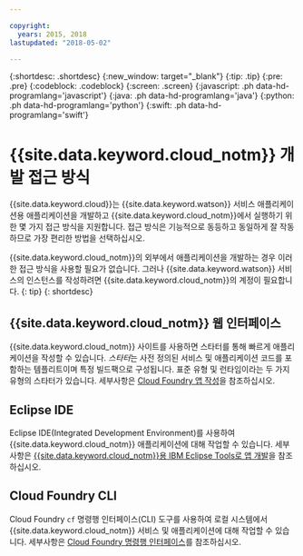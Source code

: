```yaml
---

copyright:
  years: 2015, 2018
lastupdated: "2018-05-02"

---
```


{:shortdesc: .shortdesc}
{:new_window: target="_blank"}
{:tip: .tip}
{:pre: .pre}
{:codeblock: .codeblock}
{:screen: .screen}
{:javascript: .ph data-hd-programlang='javascript'}
{:java: .ph data-hd-programlang='java'}
{:python: .ph data-hd-programlang='python'}
{:swift: .ph data-hd-programlang='swift'}

# {{site.data.keyword.cloud_notm}} 개발 접근 방식

{{site.data.keyword.cloud}}는 {{site.data.keyword.watson}} 서비스 애플리케이션용 애플리케이션을 개발하고 {{site.data.keyword.cloud_notm}}에서 실행하기 위한 몇 가지 접근 방식을 지원합니다. 접근 방식은 기능적으로 동등하고 동일하게 잘 작동하므로 가장 편리한 방법을 선택하십시오.

{{site.data.keyword.cloud_notm}}의 외부에서 애플리케이션을 개발하는 경우 이러한 접근 방식을 사용할 필요가 없습니다. 그러나 {{site.data.keyword.watson}} 서비스의 인스턴스를 작성하려면 {{site.data.keyword.cloud_notm}}의 계정이 필요합니다.
{: tip}
{: shortdesc}

## {{site.data.keyword.cloud_notm}} 웹 인터페이스

{{site.data.keyword.cloud_notm}} 사이트를 사용하면 스타터를 통해 빠르게 애플리케이션을 작성할 수 있습니다. *스타터*는 사전 정의된 서비스 및 애플리케이션 코드를 포함하는 템플리트이며 특정 빌드팩으로 구성됩니다. 표준 유형 및 런타임이라는 두 가지 유형의 스타터가 있습니다. 세부사항은 [Cloud Foundry 앱 작성](/docs/cfapps/index.html)을 참조하십시오.

## Eclipse IDE

Eclipse IDE(Integrated Development Environment)를 사용하여 {{site.data.keyword.cloud_notm}} 애플리케이션에 대해 작업할 수 있습니다. 세부사항은 [{{site.data.keyword.cloud_notm}}용 IBM Eclipse Tools로 앱 개발](/docs/manageapps/eclipsetools/eclipsetools.html)을 참조하십시오.

## Cloud Foundry CLI

Cloud Foundry `cf` 명령행 인터페이스(CLI) 도구를 사용하여 로컬 시스템에서 {{site.data.keyword.cloud_notm}} 서비스 및 애플리케이션에 대해 작업할 수 있습니다. 세부사항은 [Cloud Foundry 명령행 인터페이스](/docs/services/watson/getting-started-cf.html)를 참조하십시오.
